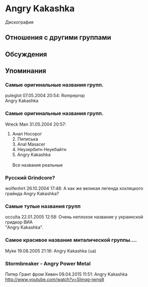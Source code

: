 # Angry Kakashka

Дискография

## Отношения с другими группами


## Обсуждения


## Упоминания

### Самые оригинальные названия групп.

puleglot 07.05.2004 20:54:
Rompeprop<BR>Angry Kakashka

### Самые оригинальные названия групп.

Wreck Man 31.05.2004 20:57:
1. Анал Носорог<BR>2. Пиписька<BR>3. Anal Masacer<BR>4. Неузербитн Неуебайтн<BR>5. Angry Kakashka<BR><BR>Все названия реальные

### Русский Grindcore?

wolfenhirt 26.10.2004 17:48:
А как же великая легенда хохляцкого грайнда Angry Kakashka?

### Самые тупые названия групп

occulta 22.01.2005 12:58:
Очень неплохое название у украинской гридкор ВИА  <BR>"Angry Kakashka".

### Самое красивое название миталической группы....

Myke 19.08.2005 21:16:
Angry Kakashka (ua)

### Stormbreaker - Angry Power Metal

Питер Грант фром Хевен 09.04.2015 11:51:
Angry Kakashka<BR><A HREF="http://www.youtube.com/watch?v=SImqg-jwng8" TARGET="_blank">http://www.youtube.com/watch?v=SImqg-jwng8</A>

